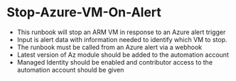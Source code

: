 # Stop-Azure-VM-On-Alert
- This runbook will stop an ARM VM in response to an Azure alert trigger 
- Input is alert data with information needed to identify which VM to stop.  
- The runbook must be called from an Azure alert via a webhook  
- Latest version of Az module should be added to the automation account  
- Managed Identity should be enabled and contributor access to the automation account should be given
